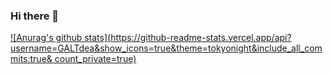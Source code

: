### Hi there 👋


[![Anurag's github stats](https://github-readme-stats.vercel.app/api?username=GALTdea&show_icons=true&theme=tokyonight&include_all_commits:true& count_private=true)](https://github.com/anuraghazra/github-readme-stats)

<!--
**GALTdea/GALTdea** is a ✨ _special_ ✨ repository because its `README.md` (this file) appears on your GitHub profile.

Here are some ideas to get you started:

- 🔭 I’m currently working on ...
- 🌱 I’m currently learning ...
- 👯 I’m looking to collaborate on ...
- 🤔 I’m looking for help with ...
- 💬 Ask me about ...
- 📫 How to reach me: ...
- 😄 Pronouns: ...
- ⚡ Fun fact: ...
-->
